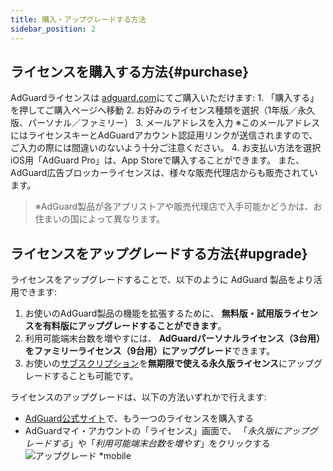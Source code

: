 ```yaml
---
title: 購入・アップグレードする方法
sidebar_position: 2
---
```


## ライセンスを購入する方法{#purchase}

AdGuardライセンスは [adguard.com](https://adguard.com/license.html)にてご購入いただけます: 1.  「購入する」を押してご購入ページへ移動 2.  お好みのライセンス種類を選択（1年版／永久版、パーソナル／ファミリー） 3.  メールアドレスを入力 ※このメールアドレスにはライセンスキーとAdGuardアカウント認証用リンクが送信されますので、ご入力の際には間違いのないよう十分ご注意ください。 4.  お支払い方法を選択 iOS用「AdGuard Pro」は、App Storeで購入することができます。 また、AdGuard広告ブロッカーライセンスは、様々な販売代理店からも販売されています。

> ※AdGuard製品が各アプリストアや販売代理店で入手可能かどうかは、お住まいの国によって異なります。

## ライセンスをアップグレードする方法{#upgrade}

ライセンスをアップグレードすることで、以下のように AdGuard 製品をより活用できます:

1. お使いのAdGuard製品の機能を拡張するために、 **無料版・試用版ライセンスを有料版にアップグレードすることができます**。
2. 利用可能端末台数を増やすには、 **AdGuardパーソナルライセンス（3台用）をファミリーライセンス（9台用）にアップグレード**できます。
3. お使いの[サブスクリプション](../what-is)を**無期限で使える永久版ライセンス**にアップグレードすることも可能です。

ライセンスのアップグレードは、以下の方法いずれかで行えます:
  * [AdGuard公式サイト](https://adguard.com)で、もう一つのライセンスを購入する
  * AdGuardマイ・アカウントの「ライセンス」画面で、 「*永久版にアップグレードする*」や「*利用可能端末台数を増やす*」をクリックする ![アップグレード *mobile](https://cdn.adtidy.org/content/kb/ad_blocker/general/newaccount-upgrade.png)
